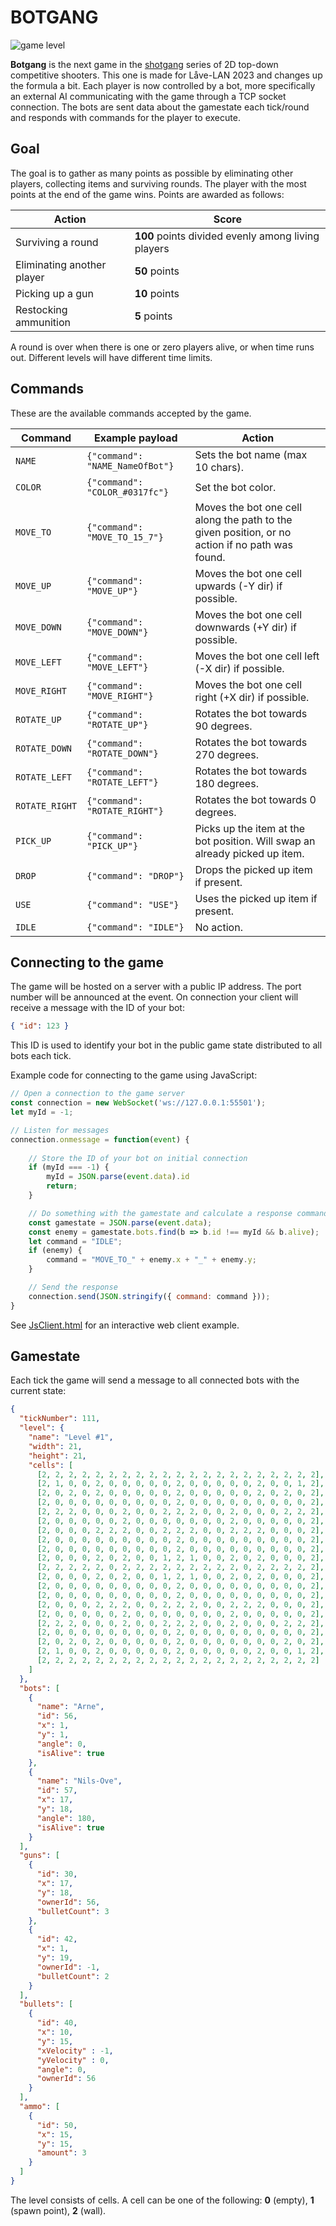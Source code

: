 # BOTGANG 

![game level](game.png)

**Botgang** is the next game in the [shotgang](https://github.com/NiklasJohansen/shotgang) series of 2D top-down competitive 
shooters. This one is made for Låve-LAN 2023 and changes up the formula a bit. Each player is now controlled by a bot,
more specifically an external AI communicating with the game through a TCP socket connection. The bots are sent 
data about the gamestate each tick/round and responds with commands for the player to execute.

## Goal

The goal is to gather as many points as possible by eliminating other players, collecting items and surviving rounds. 
The player with the most points at the end of the game wins. Points are awarded as follows:

| Action                     | Score                                              |
|----------------------------|----------------------------------------------------|
| Surviving a round          | **100** points divided evenly among living players |
| Eliminating another player | **50** points                                      |
| Picking up a gun           | **10** points                                      |
| Restocking ammunition      | **5** points                                       |

A round is over when there is one or zero players alive, or when time runs out. Different levels will have 
different time limits.

## Commands

These are the available commands accepted by the game.

| Command        | Example payload | Action                                                                                          |
|----------------|-------------------------------------------------|-------------------------------------------------------------------------------------------------|
| `NAME`         | `{"command": "NAME_NameOfBot"}`                 | Sets the bot name (max 10 chars).                                                               |
| `COLOR`        | `{"command": "COLOR_#0317fc"}`                  | Set the bot color.                                                                              |
| `MOVE_TO`      | `{"command": "MOVE_TO_15_7"}`                   | Moves the bot one cell along the path to the given position, or no action if no path was found. |
| `MOVE_UP`      | `{"command": "MOVE_UP"}`                        | Moves the bot one cell upwards (-Y dir) if possible.                                            |
| `MOVE_DOWN`    | `{"command": "MOVE_DOWN"}`                      | Moves the bot one cell downwards (+Y dir) if possible.                                          |
| `MOVE_LEFT`    | `{"command": "MOVE_LEFT"}`                      | Moves the bot one cell left (-X dir) if possible.                                               |
| `MOVE_RIGHT`   | `{"command": "MOVE_RIGHT"}`                     | Moves the bot one cell right (+X dir) if possible.                                              |
| `ROTATE_UP`    | `{"command": "ROTATE_UP"}`                      | Rotates the bot towards 90 degrees.                                                             |
| `ROTATE_DOWN`  | `{"command": "ROTATE_DOWN"}`                    | Rotates the bot towards 270 degrees.                                                            |
| `ROTATE_LEFT`  | `{"command": "ROTATE_LEFT"}`                    | Rotates the bot towards 180 degrees.                                                            |
| `ROTATE_RIGHT` | `{"command": "ROTATE_RIGHT"}`                   | Rotates the bot towards 0 degrees.                                                              |
| `PICK_UP`      | `{"command": "PICK_UP"}`                        | Picks up the item at the bot position. Will swap an already picked up item.                     |
| `DROP`         | `{"command": "DROP"}`                           | Drops the picked up item if present.                                                            |
| `USE`          | `{"command": "USE"}`                            | Uses the picked up item if present.                                                             |
| `IDLE`         | `{"command": "IDLE"}`                           | No action.                                                                                      |

## Connecting to the game

The game will be hosted on a server with a public IP address. The port number will be announced at the event.
On connection your client will receive a message with the ID of your bot: 
```json
{ "id": 123 }
```
This ID is used to identify your bot in the public game state distributed to all bots each tick.

Example code for connecting to the game using JavaScript:
```javascript
// Open a connection to the game server
const connection = new WebSocket('ws://127.0.0.1:55501');
let myId = -1;

// Listen for messages
connection.onmessage = function(event) {
    
    // Store the ID of your bot on initial connection
    if (myId === -1) {
        myId = JSON.parse(event.data).id
        return;
    }

    // Do something with the gamestate and calculate a response command
    const gamestate = JSON.parse(event.data);
    const enemy = gamestate.bots.find(b => b.id !== myId && b.alive);
    let command = "IDLE";
    if (enemy) {
        command = "MOVE_TO_" + enemy.x + "_" + enemy.y;
    }

    // Send the response 
    connection.send(JSON.stringify({ command: command }));
}
```
See [JsClient.html](https://github.com/NiklasJohansen/botgang/blob/master/JsClient.html) for an interactive web client
example.


## Gamestate

Each tick the game will send a message to all connected bots with the current state:

```json
{
  "tickNumber": 111,
  "level": {
    "name": "Level #1",
    "width": 21,
    "height": 21,
    "cells": [
      [2, 2, 2, 2, 2, 2, 2, 2, 2, 2, 2, 2, 2, 2, 2, 2, 2, 2, 2, 2, 2],
      [2, 1, 0, 0, 2, 0, 0, 0, 0, 0, 2, 0, 0, 0, 0, 0, 2, 0, 0, 1, 2],
      [2, 0, 2, 0, 2, 0, 0, 0, 0, 0, 2, 0, 0, 0, 0, 0, 2, 0, 2, 0, 2],
      [2, 0, 0, 0, 0, 0, 0, 0, 0, 0, 2, 0, 0, 0, 0, 0, 0, 0, 0, 0, 2],
      [2, 2, 2, 0, 0, 0, 2, 0, 0, 2, 2, 2, 0, 0, 2, 0, 0, 0, 2, 2, 2],
      [2, 0, 0, 0, 0, 0, 2, 0, 0, 0, 0, 0, 0, 0, 2, 0, 0, 0, 0, 0, 2],
      [2, 0, 0, 0, 2, 2, 2, 0, 0, 2, 2, 2, 0, 0, 2, 2, 2, 0, 0, 0, 2],
      [2, 0, 0, 0, 0, 0, 0, 0, 0, 0, 2, 0, 0, 0, 0, 0, 0, 0, 0, 0, 2],
      [2, 0, 0, 0, 0, 0, 0, 0, 0, 0, 2, 0, 0, 0, 0, 0, 0, 0, 0, 0, 2],
      [2, 0, 0, 0, 2, 0, 2, 0, 0, 1, 2, 1, 0, 0, 2, 0, 2, 0, 0, 0, 2],
      [2, 2, 2, 2, 2, 0, 2, 2, 2, 2, 2, 2, 2, 2, 2, 0, 2, 2, 2, 2, 2],
      [2, 0, 0, 0, 2, 0, 2, 0, 0, 1, 2, 1, 0, 0, 2, 0, 2, 0, 0, 0, 2],
      [2, 0, 0, 0, 0, 0, 0, 0, 0, 0, 2, 0, 0, 0, 0, 0, 0, 0, 0, 0, 2],
      [2, 0, 0, 0, 0, 0, 0, 0, 0, 0, 2, 0, 0, 0, 0, 0, 0, 0, 0, 0, 2],
      [2, 0, 0, 0, 2, 2, 2, 0, 0, 2, 2, 2, 0, 0, 2, 2, 2, 0, 0, 0, 2],
      [2, 0, 0, 0, 0, 0, 2, 0, 0, 0, 0, 0, 0, 0, 2, 0, 0, 0, 0, 0, 2],
      [2, 2, 2, 0, 0, 0, 2, 0, 0, 2, 2, 2, 0, 0, 2, 0, 0, 0, 2, 2, 2],
      [2, 0, 0, 0, 0, 0, 0, 0, 0, 0, 2, 0, 0, 0, 0, 0, 0, 0, 0, 0, 2],
      [2, 0, 2, 0, 2, 0, 0, 0, 0, 0, 2, 0, 0, 0, 0, 0, 0, 0, 2, 0, 2],
      [2, 1, 0, 0, 2, 0, 0, 0, 0, 0, 2, 0, 0, 0, 0, 0, 2, 0, 0, 1, 2],
      [2, 2, 2, 2, 2, 2, 2, 2, 2, 2, 2, 2, 2, 2, 2, 2, 2, 2, 2, 2, 2]
    ]
  },
  "bots": [
    {
      "name": "Arne",
      "id": 56,
      "x": 1,
      "y": 1,
      "angle": 0,
      "isAlive": true
    },
    {
      "name": "Nils-Ove",
      "id": 57,
      "x": 17,
      "y": 18,
      "angle": 180,
      "isAlive": true
    }
  ],
  "guns": [
    {
      "id": 30,
      "x": 17,
      "y": 18,
      "ownerId": 56,
      "bulletCount": 3
    },
    {
      "id": 42,
      "x": 1,
      "y": 19,
      "ownerId": -1,
      "bulletCount": 2
    }
  ],
  "bullets": [
    {
      "id": 40,
      "x": 10,
      "y": 15,
      "xVelocity" : -1,
      "yVelocity" : 0,
      "angle": 0,
      "ownerId": 56
    }
  ],
  "ammo": [
    {
      "id": 50,
      "x": 15,
      "y": 15,
      "amount": 3
    }
  ]
}
```
The level consists of cells. A cell can be one of the following: **0** (empty), **1** (spawn point), **2** (wall).